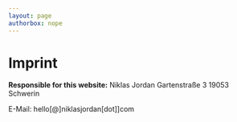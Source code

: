 ```yaml
---
layout: page
authorbox: nope
---
```


# Imprint

**Responsible for this website:**
Niklas Jordan
Gartenstraße 3
19053 Schwerin

E-Mail: hello[@]niklasjordan[dot]]com